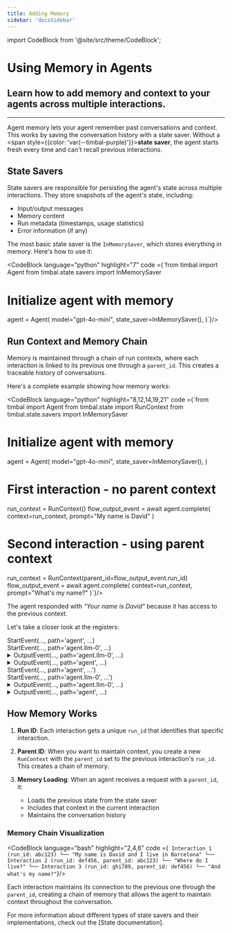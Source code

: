 ```yaml
---
title: Adding Memory
sidebar: 'docsSidebar'
---
```

import CodeBlock from '@site/src/theme/CodeBlock';

# Using Memory in Agents

<h2 className="subtitle" style={{marginTop: '-17px', fontSize: '1.1rem', fontWeight: 'normal'}}>
Learn how to add memory and context to your agents across multiple interactions.
</h2>

---

Agent memory lets your agent remember past conversations and context. This works by saving the conversation history with a state saver. Without a <span style={{color: 'var(--timbal-purple)'}}><strong>state saver</strong></span>, the agent starts fresh every time and can't recall previous interactions.


## State Savers

State savers are responsible for persisting the agent's state across multiple interactions. They store snapshots of the agent's state, including:
- Input/output messages
- Memory content
- Run metadata (timestamps, usage statistics)
- Error information (if any)

The most basic state saver is the `InMemorySaver`, which stores everything in memory. Here's how to use it:

<CodeBlock language="python" highlight="7" code ={`from timbal import Agent
from timbal.state.savers import InMemorySaver

# Initialize agent with memory
agent = Agent(
    model="gpt-4o-mini",
    state_saver=InMemorySaver(),
)`}/>

## Run Context and Memory Chain

Memory is maintained through a chain of run contexts, where each interaction is linked to its previous one through a `parent_id`. This creates a traceable history of conversations.

Here's a complete example showing how memory works:

<CodeBlock language="python" highlight="8,12,14,19,21" code ={`from timbal import Agent
from timbal.state import RunContext
from timbal.state.savers import InMemorySaver

# Initialize agent with memory
agent = Agent(
    model="gpt-4o-mini",
    state_saver=InMemorySaver(),
)

# First interaction - no parent context
run_context = RunContext()
flow_output_event = await agent.complete(
    context=run_context,
    prompt="My name is David"
)

# Second interaction - using parent context
run_context = RunContext(parent_id=flow_output_event.run_id)
flow_output_event = await agent.complete(
    context=run_context,
    prompt="What's my name?"
)`}/>

The agent responded with _"Your name is David"_ because it has access to the previous context.

Let's take a closer look at the registers:

<div className="log-step-static">
StartEvent(..., path='agent', ...)
</div>
<div className="log-step-static">
StartEvent(..., path='agent.llm-0', ...)
</div>
<details className="log-step-collapsible">
<summary>
OutputEvent(..., path='agent.llm-0', ...)
</summary>
<CodeBlock language="bash" code={`OutputEvent(..., 
    path='agent.llm-0',
    input={
        'messages': [Message(
                role=user,
                content=[TextContent(
                    type='text',
                    text='My name is David'
                )]
        )], 
        'model': 'gpt-4o-mini',
        ...
    },
    output=Message(
        role=assistant, 
        content=[TextContent(
            type='text', 
            text='Nice to meet you, David! How can I assist you today?'
        )]
    )
    ...
)`}/>
</details>
<details className="log-step-collapsible">
<summary>
OutputEvent(..., path='agent', ...)
</summary>
<CodeBlock language="bash" code={`OutputEvent(...,
    path='agent', 
    input={
        'prompt': {
            'role': 'user', 
            'content': [{'type': 'text', 'text': 'My name is David'}]
        }
    },
    output=Message(
        role=assistant, 
        content=[TextContent(
            type='text', 
            text='Nice to meet you, David! How can I assist you today?'
        )]
    ), 
    ...
)`}/>
</details>
<div className="log-step-static">
StartEvent(..., path='agent', ...')
</div>
<div className="log-step-static">
StartEvent(..., path='agent.llm-0', ...')
</div>
<details className="log-step-collapsible">
<summary>
OutputEvent(..., path='agent.llm-0', ...)
</summary>
<CodeBlock language="bash" code={`OutputEvent(..., 
    path='agent.llm-0',
    input={
        'messages': [
            Message(
                role=user, 
                content=[TextContent(type='text', text='My name is David')]
            ),
            Message(
                role=assistant, 
                content=[TextContent(
                    type='text', 
                    text='Nice to meet you, David! How can I assist you today?'
                )]
            ),
            Message(
                role=user,
                content=[TextContent(type='text', text="What's my name?")]
            )
        ],
        'model': 'gpt-4o-mini', 
        ...
    },
    output=Message(
        role=assistant, 
        content=[TextContent(type='text', text='Your name is David! How can I help you today?')]
    ), ...
)`}/>
</details>
<details className="log-step-collapsible">
<summary>
OutputEvent(..., path='agent', ...)
</summary>
<CodeBlock language="bash" code={`OutputEvent(...,
    path='agent',
    input={
        'prompt': {
            'role': 'user', 
            'content': [{'type': 'text', 'text': "What's my name?"}]
        }
    }, 
    output=Message(
        role=assistant, 
        content=[TextContent(type='text', text='Your name is David! How can I help you today?')]
    ),
    ...
)`}/>
</details>

## How Memory Works

1. **Run ID**: Each interaction gets a unique `run_id` that identifies that specific interaction.

2. **Parent ID**: When you want to maintain context, you create a new `RunContext` with the `parent_id` set to the previous interaction's `run_id`. This creates a chain of memory.

3. **Memory Loading**: When an agent receives a request with a `parent_id`, it:
   - Loads the previous state from the state saver
   - Includes that context in the current interaction
   - Maintains the conversation history

### Memory Chain Visualization

<CodeBlock language="bash" highlight="2,4,6" code ={`
Interaction 1 (run_id: abc123)
└── "My name is David and I live in Barcelona"
    └── Interaction 2 (run_id: def456, parent_id: abc123)
        └── "Where do I live?"
            └── Interaction 3 (run_id: ghi789, parent_id: def456)
                └── "And what's my name?"`}/>

Each interaction maintains its connection to the previous one through the `parent_id`, creating a chain of memory that allows the agent to maintain context throughout the conversation.

For more information about different types of state savers and their implementations, check out the [State documentation].